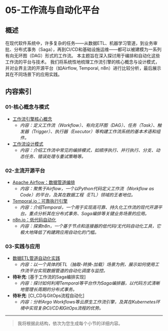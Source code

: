 # 05-工作流与自动化平台

## 概述

在现代软件系统中，许多复杂的任务——从数据ETL、机器学习管道，到业务审批、分布式事务（Saga），再到CI/CD和基础设施运维——都可以被建模为一系列有向无环图（DAG）形式的工作流。
本主题旨在深入探讨用于编排和自动化这些工作流的平台与技术。
我们将系统性地梳理工作流引擎的核心概念与设计模式，并对业界主流的开源平台（如Airflow, Temporal, n8n）进行比较分析，最后展示其在不同场景下的应用实践。

## 内容索引

### 01-核心概念与模式

- [工作流引擎核心概念](./01-核心概念与模式/01-工作流引擎核心概念.md)
  - *内容：定义工作流（Workflow）、有向无环图（DAG）、任务（Task）、触发器（Trigger）、执行器（Executor）等构建工作流系统的基本术语和组件。*
- [工作流设计模式](./01-核心概念与模式/02-工作流设计模式.md)
  - *内容：介绍工作流中常见的编排模式，如顺序执行、并行执行、分支、动态任务、错误处理与重试策略等。*

### 02-主流开源平台

- [Apache Airflow：数据管道编排](./02-主流开源平台/01-Apache_Airflow_数据管道编排.md)
  - *内容：聚焦于Airflow，一个以Python代码定义工作流（Workflow as Code）的平台，及其在数据工程（ETL）领域的王者地位。*
- [Temporal.io：可靠执行引擎](./02-主流开源平台/02-Temporal_io_可靠执行引擎.md)
  - *内容：介绍Temporal，一个用于实现高可靠、持久化工作流的现代开源平台。重点分析其在分布式事务、Saga编排等关键业务场景的应用。*
- [n8n.io：低代码自动化](./02-主流开源平台/03-n8n_io_低代码自动化.md)
  - *内容：探索n8n，一个基于节点和连接器的低代码/无代码自动化工具，它极大地降低了构建跨应用自动化的门槛。*

### 03-实践与应用

- [数据ETL管道自动化实践](./03-实践与应用/01-数据ETL管道自动化实践.md)
  - *内容：以一个具体的ETL（抽取-转换-加载）场景为例，展示如何使用工作流平台实现数据管道的自动化调度与监控。*
- **待补充**: [基于工作流的Saga编排实现]
  - *内容：探讨如何利用Temporal等平台作为Saga编排器，以代码方式清晰地管理长周期的分布式事务。*
- **待补充**: [CI_CD与GitOps流程自动化]
  - *内容：分析Argo Workflows等云原生工作流引擎，及其在Kubernetes环境中实现复杂CI/CD和GitOps流程的优势。*

---
> 我将根据此结构，依次为您生成每个小节的详细内容。
